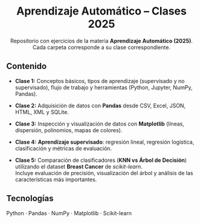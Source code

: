 <h1 align="center"><b>Aprendizaje Automático – Clases 2025</b></h1>

<p align="center">
Repositorio con ejercicios de la materia <b>Aprendizaje Automático (2025)</b>.<br>
Cada carpeta corresponde a su clase correspondiente.
</p>

## Contenido

- **Clase 1:** Conceptos básicos, tipos de aprendizaje (supervisado y no supervisado), flujo de trabajo y herramientas (Python, Jupyter, NumPy, Pandas).  

- **Clase 2:** Adquisición de datos con **Pandas** desde CSV, Excel, JSON, HTML, XML y SQLite.  

- **Clase 3:** Inspección y visualización de datos con **Matplotlib** (líneas, dispersión, polinomios, mapas de colores).  

- **Clase 4:** **Aprendizaje supervisado**: regresión lineal, regresión logística, clasificación y métricas de evaluación.

- **Clase 5:** Comparación de clasificadores (**KNN vs Árbol de Decisión**) utilizando el dataset **Breast Cancer** de *scikit-learn*.  
  Incluye evaluación de precisión, visualización del árbol y análisis de las características más importantes.  


## Tecnologías

Python · Pandas · NumPy · Matplotlib · Scikit-learn
